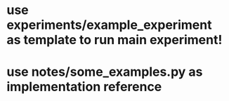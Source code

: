 # use experiments/example\_experiment as template to run main experiment!

# use notes/some\_examples.py as implementation reference